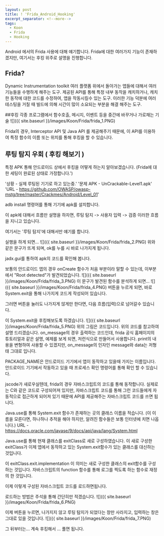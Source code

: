 ```yaml
---
layout: post
title: ! 'Frida_Android_Hooking'
excerpt_separator: <!--more-->
tags:
  - Koon
  - Frida
  - Hooking
---
```


Android 에서의 Frida 사용에 대해 얘기합니다.
Frida에 대한 여러가지 기능이 존재하겠지만, 여기서는 후킹 위주로 설명을 진행합니다.
<!--more-->

## Frida?
Dynamic Instrumentation toolkit
여러 플랫폼 위에서 돌아가는 앱들에 대해서 여러 기능들을 수행하게 해주는 도구.
제공된 API를 통해 특정 내부 동작을 캐치하거나, 캐치한 동작에 대한 코드를 수정하여, 앱을 작동시킬수 있는 도구.
이러한 기능 덕분에 여러 테스팅을 거칠 때 빌드에 의해 시간이 많이 소요되는 부분을 해결 해주는 도구.

##후킹
각종 프로그램에서 함수호출, 메시지, 이벤트 등을 중간에 바꾸거나 가로채는 기술
![]({{ site.baseurl }}/images/Koon/Frida/frida_1.PNG)

Frida의 경우,
Interceptor API 및 Java API 를 제공해주기 때문에, 이 API를 이용하여 특정 함수의 이름 또는 위치를 통해 후킹을 할 수 있습니다.

## 루팅 탐지 우회 ( 후킹 해보기 )
특정 APK 통해 안드로이드 상에서 후킹을 어떻게 하는지 알아보겠습니다.
(Frida에 대한 세팅이 완료된 상태로 가정합니다.')

'상황 - 실제 루팅된 기기로 하고 있는중.'
'문제 APK - UnCrackable-Level1.apk'
'URL - https://github.com/OWASP/owasp-mstg/tree/master/Crackmes/Android/Level_01'

adb install 명령어를 통해 기기에 apk를 설치합니다.

이 apk에 대해서 흐름만 설명을 하자면, 루팅 탐지 ->  사용자 입력 -> 검증 이러한 흐름을 지니고 있습니다.

여기서는 '루팅 탐지'에 대해서만 얘기를 합니다.

실행을 하게 되면...
![]({{ site.baseurl }}/images/Koon/Frida/frida_2.PNG)
위와 같은 문구가 뜨게 되며, ok를 누를 시 바로 나가지게 됩니다.

jadx.gui를 통하여 apk의 코드를 확인해 봅니다.

보통의 안드로이드 앱의 경우 onCreate 함수가 처음 부분이라 말할 수 있는데, 이부분에서 "Root detected"가 발견되었습니다.
![]({{ site.baseurl }}/images/Koon/Frida/frida_3.PNG)
이 문구가 발견된 함수를 분석하게 되면...
![]({{ site.baseurl }}/images/Koon/Frida/frida_4.PNG)
버튼을 누르게 되면, 바로 System.exit을 통해 나가지게 코드게 작성되어 있습니다.

그러면 버튼을 눌러도 나가지게 않게만 한다면, 다음 흐름(입력)으로 넘어갈수 있습니다.

이 System.exit을 후킹해보도록 하겠습니다.
![]({{ site.baseurl }}/images/Koon/Frida/frida_5.PNG)
위의 그림은 코드입니다.
위의 코드를 참고하여 설명 드리겠습니다.
on_message의 경우 출력하는 코드인데, frida 공식 홈페이지의 튜토리얼과 같은 설명, 예제를 보게 되면, 저런식으로 만들어서 사용합니다. print의 내용을 변형하여 사용할 수 있겠지만, on_message의 인자인 message와 data는 저형태 그대로 입니다.

PACKAGE_NAME은 안드로이드 기기에서 앱이 동작하고 있을때 가지는 이름입니다. 안드로이드 기기에서 작동하고 있을 때 프로세스 확인 명령어를 통해 확인 할 수 있습니다.

jscode가 새로우실텐데, frida의 경우 자바스크립트의 코드를 통해 동작합니다. 실제로는 C와 같은 코드로 구성되어져 있지만, 자바스크립트 코드를 통해 그런 코드들에게 자동적으로 접근하게 되어져 있기 때문에 API를 제공해주는 자바스크립트 코드를 쓰면 됩니다.

Java.use를 통해 System.exit 함수가 존재하는 곳의 클래스 이름을 적습니다. (이 이름을 모른다면, 하나하나 추적을 해야 하지만, 알려진 함수들은 보통 인터넷에 치면 나옵니다.)
URL - https://docs.oracle.com/javase/9/docs/api/java/lang/System.html

Java.use를 통해 현재 클래스를 exitClass로 새로 구성하였습니다.
이 새로 구성한 exitClass가 이제 앱에서 동작하고 있는 System.exit함수가 있는 클래스를 대신하는 것입니다.

이 exitClass.exit.implementation 이 의미는 새로 구성한 클래스의 exit함수를 구성하는 것입니다.
자바스크립트의 function 함수를 통해 로그를 찍도록 하는 함수로 재정의 한 것입니다.

이제 이렇게 구성된 자바스크립트 코드를 로드하면됩니다.

로드하는 방법은 주석을 통해 간단히만 적겠습니다.
![]({{ site.baseurl }}/images/Koon/Frida/frida_6.PNG)

이제 버튼을 누르면, 나가지지 않고 루팅 탐지가 되었다는 창만 사라지고, 입력하는 창은 그대로 있을 것입니다.
![]({{ site.baseurl }}/images/Koon/Frida/frida_7.PNG)

그 뒤부터는... 계속 후킹해서 ... 풀면 됩니다.

